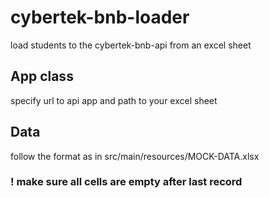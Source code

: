 # cybertek-bnb-loader
load students to the cybertek-bnb-api from an excel sheet


## App class
specify url to api app and path to your excel sheet

## Data
follow the format as in src/main/resources/MOCK-DATA.xlsx 
### ! make sure all cells are empty after last record
 
